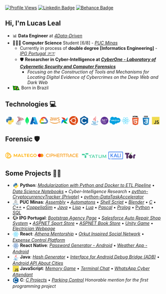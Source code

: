 [![Profile Views](https://hits.seeyoufarm.com/api/count/incr/badge.svg?url=https%3A%2F%2Fgithub.com%2Flucasoal&count_bg=%2000000&title_bg=%23000000&icon=&color=%23E7E7E7&title=Profile+Views&edge_flat=false)](https://hits.seeyoufarm.com) [![Linkedin Badge](https://img.shields.io/badge/-Linkedin-0D4074?=flat-circle&labelColor=black&logo=linkedin&logoColor=FFFFFF&link=https://www.linkedin.com/in/lucasomarandradeleal/)](https://www.linkedin.com/in/lucasleall/) [![Behance Badge](https://img.shields.io/badge/-Behance-0D4074?=flat-circle&labelColor=black&logo=behance&logoColor=FFFFFF&link=https://www.behance.net/lucasomarandradeleal)](https://www.behance.net/lucasomarandradeleal)

## Hi, I'm Lucas Leal

- 📊 **Data Engineer** at [_4Data-Driven_](http://www.4datadriven.com.br/)
- 👨🏻‍💻 **Computer Science** Student [6/8] - [_PUC Minas_](https://computacao.pucpcaldas.br/)
  - Currently in process of **double degree [Informatics Engineering]** - [_IPG Portugal 🇵🇹_](https://politecnicoguarda.pt/)
  - 🛡️ **Researcher in Cyber-Intelligence at [_CyberOne - Laboratory of Cybernetic Security and Computer Forensics_](https://sites.google.com/view/cyberonelab)**
    - _Focusing on the Construction of Tools and Mechanisms for Locating Digital Evidence of Cybercrimes on the Deep Web and Dark Web_
- <img align="center" alt="Brazil_Flag" height="15" src="./icons/brazil_flag.png"> Born in Brazil

## Technologies 💻

<div>
  <img align="center" alt="Python"      height="30" src="./icons/python.svg">
  <img align="center" alt="SqlServer"   height="30" src="./icons/sql_server.png">
  <img align="center" alt="MongoDB"     height="25" src="./icons/mongodb.svg">
  <img align="center" alt="Azure"       height="25" src="./icons/azure.svg">
  <img align="center" alt="GoogleCloud" height="30" src="./icons/gcp.svg">
  <img align="center" alt="AWS"         height="20" src="./icons/aws.png">
  <img align="center" alt="Airflow"     height="20" src="./icons/airflow.png">
  <img align="center" alt="Linux"       height="30" src="./icons/ubuntu.svg">
  <img align="center" alt="C"           height="30" src="./icons/c.svg">
  <img align="center" alt="Java"        height="30" src="./icons/java.svg">
  <img align="center" alt=".NET"        height="25" src="./icons/dotnet.png">
  <img align="center" alt="Salesforce"  height="25" src="./icons/salesforce.png">
  <img align="center" alt="React"       height="25" src="./icons/react.svg">
  <img align="center" alt="HTML5"       height="30" src="./icons/html5.svg">
  <img align="center" alt="CSS"         height="30" src="./icons/css.svg">
  <img align="center" alt="JavaScript"  height="25" src="./icons/js.svg">
</div>

## Forensic 🛡️

<div> 
  <img align="center" alt="Maltego"     height="20" src="./icons/maltego.png">
  <img align="center" alt="CipherTrace" height="20" src="./icons/ciphertrace.png">
  <img align="center" alt="TATUM"       height="15" src="./icons/tatum.png">
  <img align="center" alt="Kali Linux"  height="30" src="./icons/kali.svg">
  <img align="center" alt="TOR"         height="20" src="./icons/tor.png">
</div>

## Some Projects 🧑‍💻

<div>

- <img align="top" alt="Python"       height="20" src="./icons/python.svg"> **Python**: [_Modularization with Python and Docker to ETL Pipeline_](https://github.com/lucasoal/ModularizationPythonDockerETLpipeline) • [_Data Science Notebooks_](https://github.com/lucasoal/puc-CienciaDaComputacao#python-notebook-) • _Cyber-Intelligence Research_ • [_python-CryptocurrencyTracker (Private)_](https://github.com/lucasoal/python-CryptocurrencyTracker) • [_python-DataTaskAccelerator_](https://github.com/lucasoal/python-DataTaskAccelerator)
- <img align="top" alt="PUC"          height="17" src="./icons/puc_minas.png"> **PUC Minas**: [_Assembly_](https://github.com/lucasoal/puc-CienciaDaComputacao#assembly-) • [_Automatons_](https://github.com/lucasoal/puc-CienciaDaComputacao#automatons-) • [_Shell Script_](https://github.com/lucasoal/puc-CienciaDaComputacao#shell-script-) • [_Blender_](https://github.com/lucasoal/puc-CienciaDaComputacao#blender-) • [_C_](https://github.com/lucasoal/puc-CienciaDaComputacao#c-) • [_C++_](https://github.com/lucasoal/puc-CienciaDaComputacao#c-1-) • [_CoppeliaSim_](https://github.com/lucasoal/puc-CienciaDaComputacao#coppeliasim-) • [_Java_](https://github.com/lucasoal/puc-CienciaDaComputacao#java-) • [_Lisp_](https://github.com/lucasoal/puc-CienciaDaComputacao#lisp-) • [_Lua_](https://github.com/lucasoal/puc-CienciaDaComputacao#lua-) • [_Pascal_](https://github.com/lucasoal/puc-CienciaDaComputacao#pascal-) • [_Prolog_](https://github.com/lucasoal/puc-CienciaDaComputacao#prolog-) • [Python](https://github.com/lucasoal/puc-CienciaDaComputacao#python-notebook-) • [_SQL_](https://github.com/lucasoal/puc-CienciaDaComputacao#sql-)
- <img align="top" alt="IPG"          height="17" src="./icons/ipg.png"> **IPG Portugal**: [_Bootstrap Agency Page_](https://github.com/lucasoal/bootstrap-ipg_ti-JupiterxWebsiteAgency) • [_Salesforce Auto Repair Shop System_](https://github.com/lucasoal/salesforce-ipg_dsc-AutoRepairShop) • [_ASPNET Sport Store_](https://github.com/lucasoal/aspnet-ipg_pi-SportsStore) • [_ASPNET Book Store_](https://github.com/lucasoal/aspnet-ipg_pi-Books) • [_Unity Game_](https://github.com/lucasoal/unity-ipg_sm-CockroachesInvaders) • [_Electrician Webpage_](https://github.com/lucasoal/web-ipg_ti-AvadaWebsiteElectrician)
- <img align="top" alt="React"        height="20" src="./icons/react.svg"> **React**: [_Athena Mentorship_](https://github.com/athena-mentorship) • [_Orkut Inspired Social Network_](https://github.com/lucasoal/Alurakut) • [_Expense Control Platform_](https://github.com/lucasoal/ReactRedux)
- <img align="top" alt="React Native" height="20" src="./icons/react_native.png"> **React Native**: [_Password Generator - Android_](https://github.com/lucasoal/app-password-generator) • [_Weather App - Android_](https://github.com/lucasoal/AppClimapp)
- <img align="top" alt="Java"         height="20" src="./icons/java.svg"> **Java**: [_Hash Generator_](https://github.com/lucasoal/JavaGeradorHash) • [_Interface for Android Debug Bridge (ADB)_](https://github.com/lucasoal/java-AdbInterface) • [_Android API About Cities_](https://github.com/lucasoal/java-AndroidGeodbAPI)
- <img align="top" alt="JavaScript"   height="20" src="./icons/js.svg"> **JavaScript**: [_Memory Game_](https://github.com/lucasoal/javascript-course-MemoryGame) • [_Terminal Chat_](https://github.com/lucasoal/javascript-course-Tchat) • [_WhatsApp Cyber Attendant_](https://github.com/lucasoal/javascript-WppBot)
- <img align="top" alt="C"            height="20" src="./icons/c.svg"> **C**: [_C Projects_](https://github.com/lucasoal/puc-CienciaDaComputacao#c) • [_Parking Control_](https://github.com/lucasoal/puc-CienciaDaComputacao/tree/main/C/C-Estacionamentos) _Honorable mention for the first programming project_

</div>


